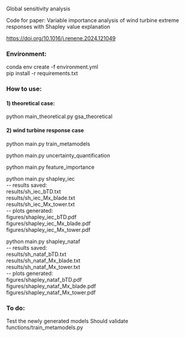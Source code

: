 Global sensitivity analysis

Code for paper:
Variable importance analysis of wind turbine extreme responses with Shapley value explanation

https://doi.org/10.1016/j.renene.2024.121049


### Environment:
conda env create -f environment.yml  
pip install -r requirements.txt


### How to use:
#### 1) theoretical case:
python main_theoretical.py gsa_theoretical
#### 2) wind turbine response case
python main.py train_metamodels

python main.py uncertainty_quantification

python main.py feature_importance

python main.py shapley_iec  
-- results saved:  
    results/sh_iec_bTD.txt  
    results/sh_iec_Mx_blade.txt  
    results/sh_iec_Mx_tower.txt  
-- plots generated:  
    figures/shapley_iec_bTD.pdf  
    figures/shapley_iec_Mx_blade.pdf  
    figures/shapley_iec_Mx_tower.pdf

python main.py shapley_nataf  
-- results saved:  
    results/sh_nataf_bTD.txt  
    results/sh_nataf_Mx_blade.txt  
    results/sh_nataf_Mx_tower.txt  
-- plots generated:  
    figures/shapley_nataf_bTD.pdf  
    figures/shapley_nataf_Mx_blade.pdf  
    figures/shapley_nataf_Mx_tower.pdf

### To do:
Test the newly generated models
Should validate functions/train_metamodels.py